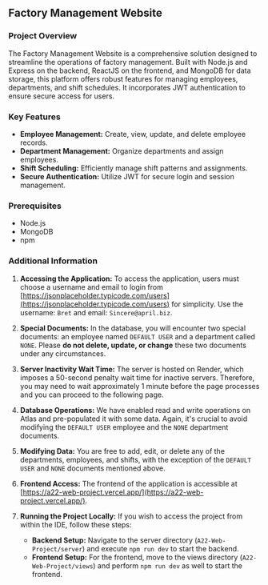 ## Factory Management Website

### Project Overview
The Factory Management Website is a comprehensive solution designed to streamline the operations of factory management. Built with Node.js and Express on the backend, ReactJS on the frontend, and MongoDB for data storage, this platform offers robust features for managing employees, departments, and shift schedules. It incorporates JWT authentication to ensure secure access for users.

### Key Features
- **Employee Management:** Create, view, update, and delete employee records.
- **Department Management:** Organize departments and assign employees.
- **Shift Scheduling:** Efficiently manage shift patterns and assignments.
- **Secure Authentication:** Utilize JWT for secure login and session management.

### Prerequisites
- Node.js
- MongoDB
- npm

### Additional Information

1. **Accessing the Application:** To access the application, users must choose a username and email to login from [https://jsonplaceholder.typicode.com/users](https://jsonplaceholder.typicode.com/users) for simplicity. Use the username: `Bret` and email: `Sincere@april.biz`.

2. **Special Documents:** In the database, you will encounter two special documents: an employee named `DEFAULT USER` and a department called `NONE`. Please **do not delete, update, or change** these two documents under any circumstances.

3. **Server Inactivity Wait Time:** The server is hosted on Render, which imposes a 50-second penalty wait time for inactive servers. Therefore, you may need to wait approximately 1 minute before the page processes and you can proceed to the following page.

4. **Database Operations:** We have enabled read and write operations on Atlas and pre-populated it with some data. Again, it's crucial to avoid modifying the `DEFAULT USER` employee and the `NONE` department documents.

5. **Modifying Data:** You are free to add, edit, or delete any of the departments, employees, and shifts, with the exception of the `DEFAULT USER` and `NONE` documents mentioned above.

6. **Frontend Access:** The frontend of the application is accessible at [https://a22-web-project.vercel.app/](https://a22-web-project.vercel.app/).

7. **Running the Project Locally:** If you wish to access the project from within the IDE, follow these steps:
   - **Backend Setup:** Navigate to the server directory (`A22-Web-Project/server`) and execute `npm run dev` to start the backend.
   - **Frontend Setup:** For the frontend, move to the views directory (`A22-Web-Project/views`) and perform `npm run dev` as well to start the frontend.

